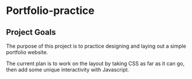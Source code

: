 # Portfolio-practice

## Project Goals

The purpose of this project is to practice designing and laying out a simple portfolio website.

The current plan is to work on the layout by taking CSS as far as it can go, then add some unique interactivity with Javascript.